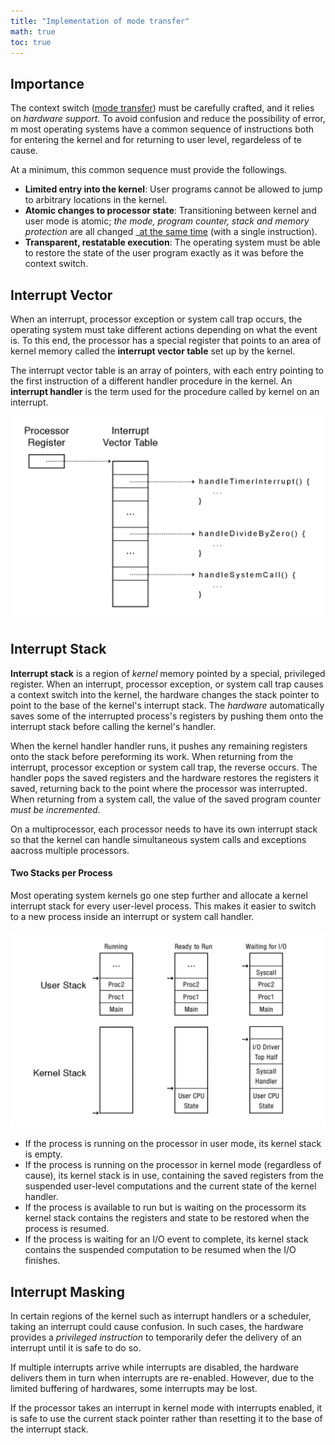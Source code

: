 ```yaml
---
title: "Implementation of mode transfer"
math: true
toc: true
---
```


## Importance
The context switch ([mode transfer](notes/Mode%20transfer.md)) must be carefully crafted, and it relies on _hardware support_. To avoid confusion and reduce the possibility of error, m most operating systems have a common sequence of instructions both for entering the kernel and for returning to user level, regardeless of te cause.

At a minimum, this common sequence must provide the followings.

- **Limited entry into the kernel**: User programs cannot be allowed to jump to arbitrary locations in the kernel.
- **Atomic changes to processor state**: Transitioning between kernel and user mode is atomic; _the mode, program counter, stack and memory protection_ are all changed _<u>at the same time</u> (with a single instruction).
-  **Transparent, restatable execution**: The operating system must be able to restore the state of the user program exactly as it was before the context switch.

## Interrupt Vector
When an interrupt, processor exception or system call trap occurs, the operating system must take different actions depending on what the event is. To this end, the processor has a special register that points to an area of kernel memory called the **interrupt vector table** set up by the kernel.

The interrupt vector table is an array of pointers, with each entry pointing to the first instruction of a different handler procedure in the kernel. An **interrupt handler** is the term used for the procedure called by kernel on an interrupt.

![interrupt-vector-table](/notes/images/interrupt-vector-table.png)

## Interrupt Stack
**Interrupt stack** is a region of _kernel_ memory pointed by a special, privileged register. When an interrupt, processor exception, or system call trap causes a context switch into the kernel, the hardware changes the stack pointer to point to the base of the kernel's interrupt stack. The _hardware_ automatically saves some of the interrupted process's registers by pushing them onto the interrupt stack before calling the kernel's handler.

When the kernel handler handler runs, it pushes any remaining registers onto the stack before pereforming its work. When returning from the interrupt, processor exception or system call trap, the reverse occurs. The handler pops the saved registers and the hardware restores the registers it saved, returning back to the point where the processor was interrupted. When returning from a system call, the value of the saved program counter _must be incremented_.

On a multiprocessor, each processor needs to have its own interrupt stack so that the kernel can handle simultaneous system calls and exceptions aacross multiple processors.

#### Two Stacks per Process
Most operating system kernels go one step further and allocate a kernel interrupt stack for every user-level process. This makes it easier to switch to a new process inside an interrupt or system call handler.

![interrupt-stack](/notes/images/interrupt-stack.png)

- If the process is running on the processor in user mode, its kernel stack is empty.
- If the process is running on the processor in kernel mode (regardless of cause), its kernel stack is in use, containing the saved registers from the suspended user-level computations and the current state of the kernel handler.
- If the process is available to run but is waiting on the processorm its kernel stack contains the registers and state to be restored when the process is resumed.
- If the process is waiting for an I/O event to complete, its kernel stack contains the suspended computation to be resumed when the I/O finishes.

## Interrupt Masking
In certain regions of the kernel such as interrupt handlers or a scheduler, taking an interrupt could cause confusion. In such cases, the hardware provides a _privileged instruction_ to temporarily defer the delivery of an interrupt until it is safe to do so.

If multiple interrupts arrive while interrupts are disabled, the hardware delivers them in turn when interrupts are re-enabled. However, due to the limited buffering of hardwares, some interrupts may be lost.

If the processor takes an interrupt in kernel mode with interrupts enabled, it is safe to use the current stack pointer rather than resetting it to the base of the interrupt stack.